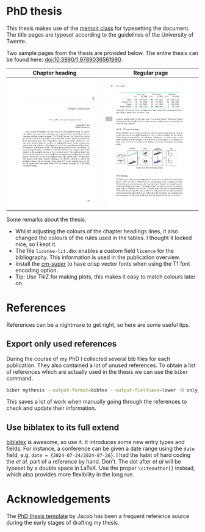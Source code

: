 # PhD thesis
This thesis makes use of the [memoir class](https://ctan.org/pkg/memoir) for typesetting the document. The title pages are typeset according to the guidelines of the University of Twente.

Two sample pages from the thesis are provided below. The entire thesis can be found here: [doi:10.3990/1.9789036561990](https://doi.org/10.3990/1.9789036561990).

Chapter heading            |  Regular page
:-------------------------:|:-------------------------:
![Sample chapter heading page](page53.png)  |  ![Sample page](page60.png)

Some remarks about the thesis:

* Whilst adjusting the colours of the chapter headings lines, it also changed the colours of the rules used in the tables. I thought it looked nice, so I kept it.
* The file `license-lit.dbx` enables a custom field `licence` for the bibliography. This information is used in the publication overview.
* Install the [cm-super](https://ctan.org/pkg/cm-super) to have crisp vector fonts when using the T1 font encoding option.
* Tip: Use TikZ for making plots, this makes it easy to match colours later on.

# References
References can be a nightmare to get right, so here are some useful tips.

## Export only used references
During the course of my PhD I collected several bib files for each publication. They also contained a lot of unused references. To obtain a list of references which are actually used in the thesis we can use the `biber` command.

``` bash
biber mythesis --output-format=bibtex --output-fieldcase=lower -O only_references_in_use.bib
```

This saves a lot of work when manually going through the references to check and update their information.

## Use biblatex to its full extend
[biblatex](https://ctan.org/pkg/biblatex) is awesome, so use it. It introduces some new entry types and fields. For instance, a conference can be given a date range using the `date` field, e.g. `date = {2024-07-24/2024-07-26}`. I had the habit of hard coding the *et al.* part of a reference by hand. Don't. The dot after *et al* will be typeset by a double space in LaTeX. Use the proper `\citeauthor{}` instead, which also provides more flexibility in the long run. 


# Acknowledgements
The [PhD thesis template](https://github.com/jacob-kamminga/PhD-Dissertation-template-UTwente) by Jacob has been a frequent reference source during the early stages of drafting my thesis.
